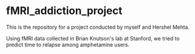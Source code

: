 # fMRI_addiction_project

This is the repository for a project conducted by myself and Hershel Mehta.

Using fMRI data collected in Brian Knutson's lab at Stanford, we tried to predict time to relapse among amphetamine users. 
